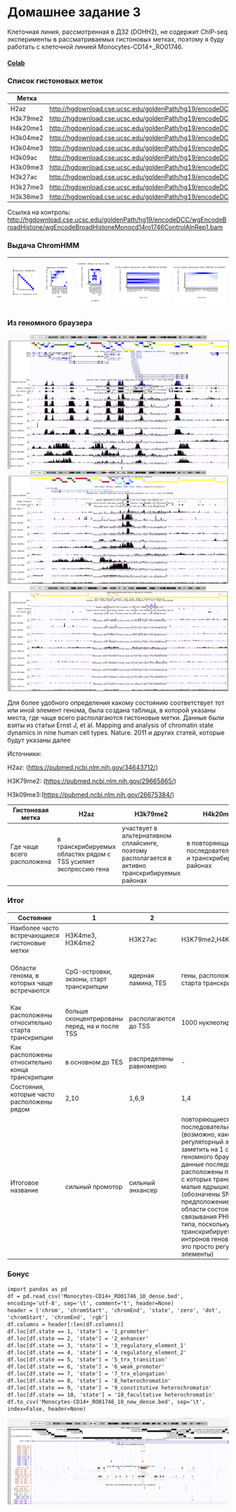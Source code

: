 # Домашнее задание 3
Клеточная линия, рассмотренная в ДЗ2 (DOHH2), не содержит ChIP-seq эксперименты в рассматриваемых гистоновых метках, 
поэтому я буду работать с клеточной линией Monocytes-CD14+_RO01746.

#### [Colab](https://colab.research.google.com/drive/1H4611BxHOLed8mnEz5DOr2tYKI9pyV93?usp=sharing)
### Список гистоновых меток
Метка|Ссылка на файл
-----|--------------
H2az|http://hgdownload.cse.ucsc.edu/goldenPath/hg19/encodeDCC/wgEncodeBroadHistone/wgEncodeBroadHistoneMonocd14ro1746H2azAlnRep1.bam
H3k79me2|http://hgdownload.cse.ucsc.edu/goldenPath/hg19/encodeDCC/wgEncodeBroadHistone/wgEncodeBroadHistoneMonocd14ro1746H3k79me2AlnRep1.bam
H4k20me1|http://hgdownload.cse.ucsc.edu/goldenPath/hg19/encodeDCC/wgEncodeBroadHistone/wgEncodeBroadHistoneMonocd14ro1746H4k20me1AlnRep1.bam  
H3k04me2|http://hgdownload.cse.ucsc.edu/goldenPath/hg19/encodeDCC/wgEncodeBroadHistone/wgEncodeBroadHistoneMonocd14ro1746H3k04me2AlnRep1.bam  
H3k04me3|http://hgdownload.cse.ucsc.edu/goldenPath/hg19/encodeDCC/wgEncodeBroadHistone/wgEncodeBroadHistoneMonocd14ro1746H3k04me3AlnRep1.bam  
H3k09ac|http://hgdownload.cse.ucsc.edu/goldenPath/hg19/encodeDCC/wgEncodeBroadHistone/wgEncodeBroadHistoneMonocd14ro1746H3k09acAlnRep1.bam
H3k09me3|http://hgdownload.cse.ucsc.edu/goldenPath/hg19/encodeDCC/wgEncodeBroadHistone/wgEncodeBroadHistoneMonocd14ro1746H3k09me3AlnRep1.bam 
H3k27ac|http://hgdownload.cse.ucsc.edu/goldenPath/hg19/encodeDCC/wgEncodeBroadHistone/wgEncodeBroadHistoneMonocd14ro1746H3k27acAlnRep1.bam 
H3k27me3|http://hgdownload.cse.ucsc.edu/goldenPath/hg19/encodeDCC/wgEncodeBroadHistone/wgEncodeBroadHistoneMonocd14ro1746H3k27me3AlnRep1.bam  
H3k36me3|http://hgdownload.cse.ucsc.edu/goldenPath/hg19/encodeDCC/wgEncodeBroadHistone/wgEncodeBroadHistoneMonocd14ro1746H3k36me3AlnRep1.bam 

Ссылка на контроль: http://hgdownload.cse.ucsc.edu/goldenPath/hg19/encodeDCC/wgEncodeBroadHistone/wgEncodeBroadHistoneMonocd14ro1746ControlAlnRep1.bam

### Выдача ChromHMM

![transitions](/results_10/transitions_10.png)|![emissions](/results_10/emissions_10.png)|![fold1](/results_10/Monocytes-CD14+_RO01746_10_overlap.png)|![fold2](/results_10/Monocytes-CD14+_RO01746_10_RefSeqTES_neighborhood.png)|![fold3](/results_10/Monocytes-CD14+_RO01746_10_RefSeqTSS_neighborhood.png)
 -|-|-|-|-

### Из геномного браузера
![1_genome](/images/1_genome.png)
![2_genome](/images/2_genome.png)
![3_genome](/images/3_genome.png)

Для более удобного определения какому состоянию соответствует тот или иной элемент генома, была создана таблица, в которой указаны места, где чаще всего располагаются гистоновые метки. Данные были взяты из статьи Ernst J, et al. Mapping and analysis of chromatin state dynamics in nine human cell types. Nature. 2011 и других статей, которые будут указаны далее

Источники:

H2az: (https://pubmed.ncbi.nlm.nih.gov/34643712/)

H3K79me2: (https://pubmed.ncbi.nlm.nih.gov/29665865/)

H3k09me3:(https://pubmed.ncbi.nlm.nih.gov/26675384/)

Гистоновая метка|H2az|H3k79me2|H4k20me1|H3k04me2|H3k04me3|H3k09ac|H3k09me3|H3k27ac|H3k27me3|H3k36me3	
-|-|-|-|-|-|-|-|-|-|-
Где чаще всего расположена|в транскрибируемых областях рядом с TSS усиляет экспрессию гена|участвует в альтернативном сплайсинге, поэтому располагается в активно транскрибируемых районах| в повторяющихся последовательностях и транскрибируемых районах|в сильных энхансерах и промоторах|в сильных промоторах и энхансерах|в сильных промоторах и энхансерах|супрессор в гетерохроматине|в сильных энхансерах и промоторах|в неактивных промоторах, повторяющихся областях, иногда в факультативном хроматине|в повторяющихся областях, в транскрибируемых областях

### Итог
Состояние|1|2|3|4|5|6|7|8|9|10
-|-|-|-|-|-|-|-|-|-|-
Наиболее часто встречающиеся гистоновые метки|H3K4me3, H3K4me2|H3K27ac|H3K79me2,H4K20me1,H3K27ac|H3K79me2, H4K20me1|H3K36me3|H3K9ac|H3K36me3|H3K9me3|-|H3K27me3 
Области генома, в которых чаще встречаются|CpG-островки, экзоны, старт транскрипции|ядерная ламина, TES|гены, расположение в 2kb от старта транскрипции|гены, ядерная ламина, расположение в 2kb от старта транскрипции, рядом с TES|экзоны, гены, рядом с TES|экзоны, гены, TES, ламина|экзоны, гены, TES|экзоны, ламина, TES|ламина (+занимает основную часть генома)|распределено равномерно
Как расположены относительно старта транскрипции|больше сконцентрированы перед, на и после TSS|располагаются до TSS|1000 нуклеотидов после TSS|1400 нуклеотидов после TSS|редко встречаются|редко встречаются|-|-|-|распределены равномерно
Как расположены относительно конца транскрипции|в основном до TES|распределены равномерно|-|встречаются редко после TES|сосредоточены до TES|чаще встречаются после TES|сосредоточены до TES|распределены равномерно|-|распределены равномерно
Состояния, которые часто расположены рядом|2,10|1,6,9|1,4|3,5|4,7|2,7|6|9|-|9
Итоговое название|сильный промотор|сильный энхансер|повторяющиеся последовательности в генах (возможно, какой-то регуляторный элемент, можно заметить на 1 скриншоте из геномного браузера, что данные последовательности расположены перед областями, с которых транскрибируются малые ядрышковые РНК (обозначены SNORD). Есть предположение, что данные области состояния 3 нужны для связывания РНК-полимеразы II типа, поскольку именно она транскрибирует мякРНК с интронов генов. Но, возможно, это просто регуляторные элементы)|регуляторные последовательности|транскрибируемая область (transcriptional transition)|возможно, слабый промотор|транскрибируемая область (transcriptional elongation)|гетерохроматин|конститутивный гетерохроматин|факультативный гетерохроматин (Polycomb repressed)

### Бонус

```
import pandas as pd
df = pd.read_csv('Monocytes-CD14+_RO01746_10_dense.bed', encoding='utf-8', sep='\t', comment='t', header=None)
header = ['chrom', 'chromStart', 'chromEnd', 'state', 'zero', 'dot', 'chromStart', 'chromEnd', 'rgb']
df.columns = header[:len(df.columns)]
df.loc[df.state == 1, 'state'] = '1_promoter'
df.loc[df.state == 2, 'state'] = '2_enhancer'
df.loc[df.state == 3, 'state'] = '3_regulatory_element_1'
df.loc[df.state == 4, 'state'] = '4_regulatory_element_2'
df.loc[df.state == 5, 'state'] = '5_trx_transition'
df.loc[df.state == 6, 'state'] = '6_weak_promoter'
df.loc[df.state == 7, 'state'] = '7_trx_elongation'
df.loc[df.state == 8, 'state'] = '8_heterochromatin'
df.loc[df.state == 9, 'state'] = '9_constitutive heterochromatin'
df.loc[df.state == 10, 'state'] = '10_facultative heterochromatin'
df.to_csv('Monocytes-CD14+_RO01746_10_new_dense.bed', sep='\t', index=False, header=None)
```
![bonus](/images/bonus.png)
